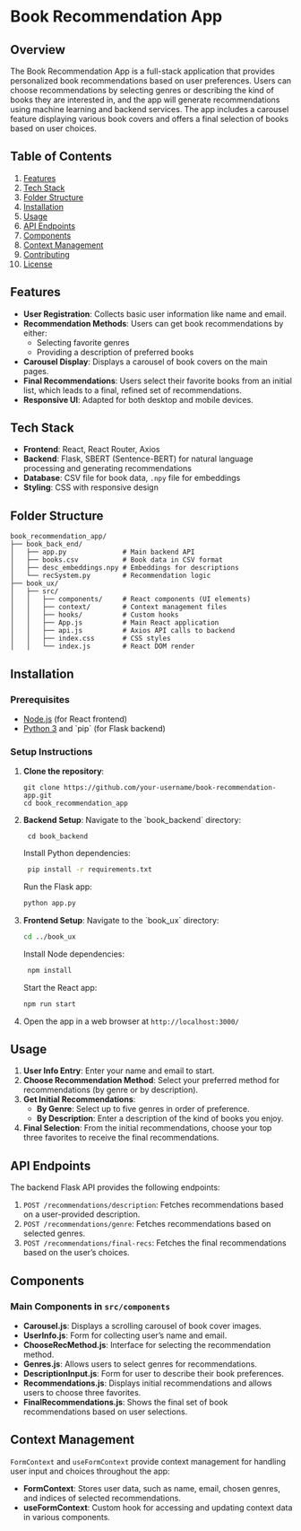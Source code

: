 # Book Recommendation App

## Overview
The Book Recommendation App is a full-stack application that provides personalized book recommendations based on user preferences. Users can choose recommendations by selecting genres or describing the kind of books they are interested in, and the app will generate recommendations using machine learning and backend services. The app includes a carousel feature displaying various book covers and offers a final selection of books based on user choices.

## Table of Contents
1. [Features](#features)
2. [Tech Stack](#tech-stack)
3. [Folder Structure](#folder-structure)
4. [Installation](#installation)
5. [Usage](#usage)
6. [API Endpoints](#api-endpoints)
7. [Components](#components)
8. [Context Management](#context-management)
9. [Contributing](#contributing)
10. [License](#license)

## Features
- **User Registration**: Collects basic user information like name and email.
- **Recommendation Methods**: Users can get book recommendations by either:
  - Selecting favorite genres
  - Providing a description of preferred books
- **Carousel Display**: Displays a carousel of book covers on the main pages.
- **Final Recommendations**: Users select their favorite books from an initial list, which leads to a final, refined set of recommendations.
- **Responsive UI**: Adapted for both desktop and mobile devices.

## Tech Stack
- **Frontend**: React, React Router, Axios
- **Backend**: Flask, SBERT (Sentence-BERT) for natural language processing and generating recommendations
- **Database**: CSV file for book data, `.npy` file for embeddings
- **Styling**: CSS with responsive design

## Folder Structure
```plaintext
book_recommendation_app/
├── book_back_end/
│   ├── app.py              # Main backend API
│   ├── books.csv           # Book data in CSV format
│   ├── desc_embeddings.npy # Embeddings for descriptions
│   └── recSystem.py        # Recommendation logic
├── book_ux/
│   ├── src/
│   │   ├── components/     # React components (UI elements)
│   │   ├── context/        # Context management files
│   │   ├── hooks/          # Custom hooks
│   │   ├── App.js          # Main React application
│   │   ├── api.js          # Axios API calls to backend
│   │   ├── index.css       # CSS styles
│   │   └── index.js        # React DOM render
```

## Installation
### Prerequisites
- [Node.js](https://nodejs.org/) (for React frontend)
- [Python 3](https://www.python.org/) and \`pip\` (for Flask backend)

### Setup Instructions
1. **Clone the repository**:
   ```shell
   git clone https://github.com/your-username/book-recommendation-app.git
   cd book_recommendation_app
2. **Backend Setup**:
    Navigate to the \`book_backend\` directory:
    ```shell
     cd book_backend
    ```
   Install Python dependencies:
   ```bash
    pip install -r requirements.txt
    ```
    Run the Flask app:
    ```bash
    python app.py
    ```

3. **Frontend Setup**:
    Navigate to the \`book_ux\` directory:
    ```bash
    cd ../book_ux
    ```
    Install Node dependencies:
    ```bash
     npm install
    ```
   Start the React app:
    ```bash
    npm run start
    ```

4. Open the app in a web browser at ````http://localhost:3000/````

## Usage
1. **User Info Entry**: Enter your name and email to start.
2. **Choose Recommendation Method**: Select your preferred method for recommendations (by genre or by description).
3. **Get Initial Recommendations**:
   - **By Genre**: Select up to five genres in order of preference.
   - **By Description**: Enter a description of the kind of books you enjoy.
4. **Final Selection**: From the initial recommendations, choose your top three favorites to receive the final recommendations.

## API Endpoints
The backend Flask API provides the following endpoints:

1. `POST /recommendations/description`: Fetches recommendations based on a user-provided description.
2. `POST /recommendations/genre`: Fetches recommendations based on selected genres.
3. `POST /recommendations/final-recs`: Fetches the final recommendations based on the user’s choices.

## Components
### Main Components in `src/components`
- **Carousel.js**: Displays a scrolling carousel of book cover images.
- **UserInfo.js**: Form for collecting user’s name and email.
- **ChooseRecMethod.js**: Interface for selecting the recommendation method.
- **Genres.js**: Allows users to select genres for recommendations.
- **DescriptionInput.js**: Form for user to describe their book preferences.
- **Recommendations.js**: Displays initial recommendations and allows users to choose three favorites.
- **FinalRecommendations.js**: Shows the final set of book recommendations based on user selections.

## Context Management
`FormContext` and `useFormContext` provide context management for handling user input and choices throughout the app:
- **FormContext**: Stores user data, such as name, email, chosen genres, and indices of selected recommendations.
- **useFormContext**: Custom hook for accessing and updating context data in various components.




